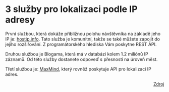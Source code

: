 <!--
title : 3 služby pro lokalizaci podle IP adresy
author : Roman Ožana <ozana@omdesign.cz>
date : 31.3.2009 15:25:14
-->

# 3 služby pro lokalizaci podle IP adresy

První službou, která dokáže přibližnou polohu návštěvníka na základě jeho IP je: [hostip.info][1]. Tato služba je komunitní, takže se také můžete zapojit do jejiho rozšiřování. Z programátorského hlediska Vám poskytne REST API.

Druhou službou je Blogama, která má v databázi kolem 1.2 miliónů IP záznamů. Od této služby dostanete odpoveď s přesností na úroveň měst.

Třetí službou je: [MaxMind][2], který rovněž poskytuje API pro lokalizaci IP adres.

<p style="text-align: right;">
  <a title="Programmeable Web" href="http://blog.programmableweb.com/2009/03/31/3-free-ways-to-geolocate-by-ip/">Zdroj</a>
</p>

 [1]: http://www.hostip.info/ "HostIP info"
 [2]: http://www.maxmind.com/app/geolitecity "MaxMind"